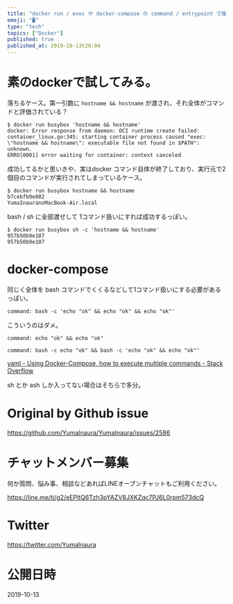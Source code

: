 ```yaml
---
title: "docker run / exec や docker-compose の command / entrypoint で複数コマンドを連続して"
emoji: "🖥"
type: "tech"
topics: ["Docker"]
published: true
published_at: 2019-10-13t20:04
---
```


#  素のdockerで試してみる。

落ちるケース。第一引数に `hostname && hostname` が渡され、それ全体がコマンドと評価されている？

```
$ docker run busybox 'hostname && hostname'
docker: Error response from daemon: OCI runtime create failed: container_linux.go:345: starting container process caused "exec: \"hostname && hostname\": executable file not found in $PATH": unknown.
ERRO[0001] error waiting for container: context canceled
```

成功してるかと思いきや、実はdocker コマンド自体が終了しており、実行元で2個目のコマンドが実行されてしまっているケース。

```
$ docker run busybox hostname && hostname
b7cebfb9e802
YumaInauranoMacBook-Air.local
```

bash / sh に全部渡せして 1コマンド扱いにすれば成功するっぽい。

```
$ docker run busybox sh -c 'hostname && hostname'
957b50b9e107
957b50b9e107
```

# docker-compose

同じく全体を bash コマンドでくくるなどして1コマンド扱いにする必要があるっぽい。

```
command: bash -c 'echo "ok" && echo "ok" && echo "ok"'
```

こういうのはダメ。

```
command: echo "ok" && echo "ok"

command: bash -c echo "ok" && bash -c 'echo "ok" && echo "ok"'
```

[yaml - Using Docker-Compose, how to execute multiple commands - Stack Overflow](https://stackoverflow.com/questions/30063907/using-docker-compose-how-to-execute-multiple-commands)

sh とか ash しか入ってない場合はそちらで多分。


# Original by Github issue

https://github.com/YumaInaura/YumaInaura/issues/2586








<!-- Update From Qiita API -->

# チャットメンバー募集


何か質問、悩み事、相談などあればLINEオープンチャットもご利用ください。

https://line.me/ti/g2/eEPltQ6Tzh3pYAZV8JXKZqc7PJ6L0rpm573dcQ





# Twitter


https://twitter.com/YumaInaura


<!-- Update From Qiita API -->



# 公開日時

2019-10-13
